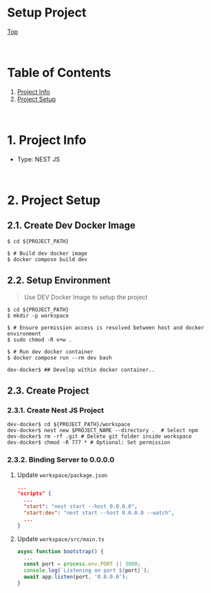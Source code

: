 # Setup Project

[Top](./README.md)

<br>

# Table of Contents
1. [Project Info](#ProjectInfo)
2. [Project Setup](#ProjectSetup)

<br>

# 1. Project Info <a name="ProjectInfo"></a>
- Type: NEST JS

<br>

# 2. Project Setup <a name="ProjectSetup"></a>

## 2.1. Create Dev Docker Image
```console
$ cd ${PROJECT_PATH}

$ # Build dev docker image
$ docker compose build dev
```

## 2.2. Setup Environment
> Use DEV Docker Image to setup the project
```console
$ cd ${PROJECT_PATH}
$ mkdir -p workspace

$ # Ensure permission access is resolved between host and docker environment
$ sudo chmod -R o+w . 

$ # Run dev docker container
$ docker compose run --rm dev bash

dev-docker$ ## Develop within docker container..
```

## 2.3. Create Project

### 2.3.1. Create Nest JS Project
```console
dev-docker$ cd ${PROJECT_PATH}/workspace
dev-docker$ nest new $PROJECT_NAME --directory .  # Select npm
dev-docker$ rm -rf .git # Delete git folder inside workspace
dev-docker$ chmod -R 777 * # Optional: Set permission
```

### 2.3.2. Binding Server to 0.0.0.0
1. Update `workspace/package.json`
    ```json
    ...
    "scripts" {
      ...
      "start": "nest start --host 0.0.0.0",
      "start:dev": "nest start --host 0.0.0.0 --watch",
      ...
    }
    ```
2. Update `workspace/src/main.ts`
    ```ts
    async function bootstrap() {
      ...
      const port = process.env.PORT || 3000;
      console.log(`Listening on port ${port}`);
      await app.listen(port, '0.0.0.0');
    }
    ```

<br>

